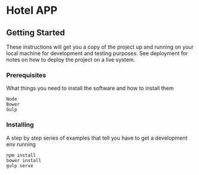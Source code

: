 # Hotel APP
 

## Getting Started

These instructions will get you a copy of the project up and running on your local machine for development and testing purposes. See deployment for notes on how to deploy the project on a live system.

### Prerequisites

What things you need to install the software and how to install them

```
Node
Bower
Gulp
```

### Installing

A step by step series of examples that tell you have to get a development env running

```
npm install
bower install
gulp serve
```
